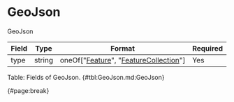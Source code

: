 <!--
    ATTENTION: This file was generated via gradle!
               Do NOT manually edit this file! Any such changes will be overwritten!
-->

# GeoJson

GeoJson

| Field | Type | Format | Required |
| ------- | ------- | ------- | --- |
| type | string | oneOf["[Feature](#geojsonfeature)", "[FeatureCollection](#geojsonfeaturecollection)"] | Yes |

Table: Fields of GeoJson. {#tbl:GeoJson.md:GeoJson}

{#page:break}
